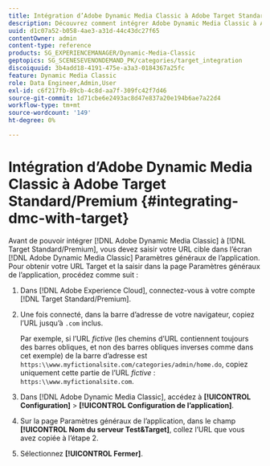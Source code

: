 ```yaml
---
title: Intégration d’Adobe Dynamic Media Classic à Adobe Target Standard/Premium
description: Découvrez comment intégrer Adobe Dynamic Media Classic à Adobe Target Standard/Premium.
uuid: d1c07a52-b058-4ae3-a31d-44c43dc27f65
contentOwner: admin
content-type: reference
products: SG_EXPERIENCEMANAGER/Dynamic-Media-Classic
geptopics: SG_SCENESEVENONDEMAND_PK/categories/target_integration
discoiquuid: 3b4add18-4191-475e-a3a3-0184367a25fc
feature: Dynamic Media Classic
role: Data Engineer,Admin,User
exl-id: c6f217fb-89cb-4c8d-aa7f-309fc42f7d46
source-git-commit: 1d71cbe6e2493ac8d47e837a20e194b6ae7a22d4
workflow-type: tm+mt
source-wordcount: '149'
ht-degree: 0%

---
```


# Intégration d’Adobe Dynamic Media Classic à Adobe Target Standard/Premium {#integrating-dmc-with-target}

Avant de pouvoir intégrer [!DNL Adobe Dynamic Media Classic] à [!DNL Target Standard/Premium], vous devez saisir votre URL cible dans l’écran [!DNL Adobe Dynamic Media Classic] Paramètres généraux de l’application. Pour obtenir votre URL Target et la saisir dans la page Paramètres généraux de l’application, procédez comme suit :

1. Dans [!DNL Adobe Experience Cloud], connectez-vous à votre compte [!DNL Target Standard/Premium].
1. Une fois connecté, dans la barre d’adresse de votre navigateur, copiez l’URL jusqu’à `.com` inclus.

   Par exemple, si l’URL *fictive* (les chemins d’URL contiennent toujours des barres obliques, et non des barres obliques inverses comme dans cet exemple) de la barre d’adresse est `https:\\www.myfictionalsite.com/categories/admin/home.do`, copiez uniquement cette partie de l’URL *fictive* : `https:\\www.myfictionalsite.com`.

1. Dans [!DNL Adobe Dynamic Media Classic], accédez à **[!UICONTROL Configuration]** > **[!UICONTROL Configuration de l’application]**.
1. Sur la page Paramètres généraux de l’application, dans le champ **[!UICONTROL Nom du serveur Test&amp;Target]**, collez l’URL que vous avez copiée à l’étape 2.
1. Sélectionnez **[!UICONTROL Fermer]**.
